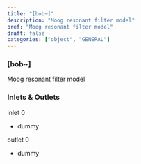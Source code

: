 ```yaml
---
title: "[bob~]"
description: "Moog resonant filter model"
bref: "Moog resonant filter model"
draft: false
categories: ["object", "GENERAL"]
---
```


### [bob~]

Moog resonant filter model

### Inlets & Outlets

inlet 0

 - dummy

outlet 0

 - dummy
 
